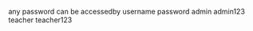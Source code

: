any password can be accessedby 
username      password
admin        admin123
teacher      teacher123
